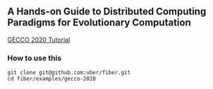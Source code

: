 ## A Hands-on Guide to Distributed Computing Paradigms for Evolutionary Computation

[GECCO 2020 Tutorial](https://gecco-2020.sigevo.org/index.html/Tutorials#id_A%20Hands-on%20Guide%20to%20Distributed%20Computing%20Paradigms%20for%20Evolutionary%20Computation)

### How to use this

```
git clone git@github.com:uber/fiber.git
cd fiber/examples/gecco-2020
```